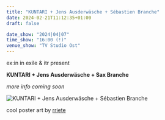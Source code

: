```yaml
---
title: "KUNTARI + Jens Ausderwäsche + Sébastien Branche"
date: 2024-02-21T11:12:35+01:00
draft: false

date_show: "2024|04|07"
time_show: "16:00 (!)"
venue_show: "TV Studio Ost"
---
```


ex:in in exile & itr present

**KUNTARI + Jens Ausderwäsche + Sax Branche**

_more info coming soon_

![KUNTARI + Jens Ausderwäsche + Sébastien Branche](../../posters/2024-04-07.jpg)

cool poster art by [rriete](https://www.instagram.com/rriete/)
